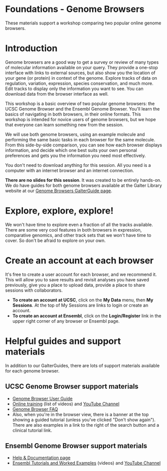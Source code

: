 # Foundations - Genome Browsers
These materials support a workshop comparing two popular online genome browsers.

# Introduction
Genome browsers are a good way to get a survey or review of many types of molecular information available on your query. They provide a one-stop interface with links to external sources, but also show you the location of your gene (or protein) in context of the genome. Explore tracks of data on regulation, variation, expression, species conservation, and much more. Edit tracks to display only the information you want to see. You can download data from the browser interface as well. 

This workshop is a basic overview of two popular genome browsers: the UCSC Genome Browser and the Ensembl Genome Browser. You'll learn the basics of navigating in both browsers, in their online formats. This workshop is intended for novice users of genome browsers, but we hope that everyone can learn something new from the session.

We will use both genome browsers, using an example molecule and performing the same basic tasks in each browser for the same molecule. From this side-by-side comparison, you can see how each browser displays information, and decide which one best suits your own personal preferences and gets you the information you need most effectively. 

You don't need to download anything for this session. All you need is a computer with an internet browser and an internet connection. 

**There are no slides for this session**. It was created to be entirely hands-on. We do have guides for both genome browsers available at the Galter Library website at our [Genome Browsers GalterGuide page](https://galter.northwestern.edu/galterguides?url=https%3A%2F%2Flibguides.galter.northwestern.edu%2Fgenome-browsers).  

# Explore, explore, explore!
We won't have time to explore even a fraction of all the tracks available. There are some very cool features in both browsers in expression, comparative genomics, and other track sets that we won't have time to cover. So don't be afraid to explore on your own.  

# Create an account at each browser  
It's free to create a user account for each browser, and we recommend it. This will allow you to save results and revisit analyses you have saved previously, give you a place to upload data, provide a place to share sessions with collaborators.  
* **To create an account at UCSC**, click on the **My Data** menu, then **My Sessions**. At the top of My Sessions are links to login or create an account.
* **To create an account at Ensembl**, click on the **Login/Register** link in the upper right corner of any browser or Ensembl page.


# Helpful guides and support materials
In addition to our GalterGuides, there are lots of support materials available for each genome browser.
## UCSC Genome Browser support materials
* [Genome Browser User Guide](https://genome.ucsc.edu/goldenPath/help/hgTracksHelp.html)
* [Online training](https://genome.ucsc.edu/training/index.html) (list of videos) and [YouTube Channel](https://www.youtube.com/channel/UCQnUJepyNOw0p8s2otX4RYQ/videos)  
* [Genome Browser FAQ](https://genome.ucsc.edu/FAQ/)
* Also, when you're in the browser view, there is a banner at the top showing a guided tutorial (unless you've clicked "Don't show again"). There are also examples in a link to the right of the search button and a clinical tutorial link.  
## Ensembl Genome Browser support materials
  * [Help & Documentation page](https://www.ensembl.org/info/index.html)
  * [Ensembl Tutorials and Worked Examples](https://useast.ensembl.org/info/website/tutorials/index.html) (videos) and [YouTube Channel](https://www.youtube.com/user/EnsemblHelpdesk)

